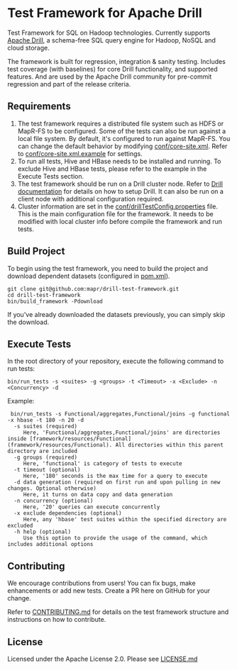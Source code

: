 # Test Framework for Apache Drill

Test Framework for SQL on Hadoop technologies. Currently supports [Apache Drill](http://drill.apache.org/), a schema-free SQL query engine for Hadoop, NoSQL and cloud storage.

The framework is built for regression, integration & sanity testing. Includes test coverage (with baselines) for core Drill functionality, and supported features. And are used by the Apache Drill community for pre-commit regression and part of the release criteria.

## Requirements
 1. The test framework requires a distributed file system such as HDFS or MapR-FS to be configured. Some of the tests can also be run against a local file system. By default, it's configured to run against MapR-FS. You can change the default behavior by modifying [conf/core-site.xml](conf/core-site.xml). Refer to [conf/core-site.xml.example](conf/core-site.xml.example) for settings.
 2. To run all tests, Hive and HBase needs to be installed and running. To exclude Hive and HBase tests, please refer to the example in the Execute Tests section.
 3. The test framework should be run on a Drill cluster node. Refer to [Drill documentation](http://drill.apache.org/docs/installing-drill-in-distributed-mode) for details on how to setup Drill. It can also be run on a client node with additional configuration required.
 4. Cluster information are set in the [conf/drillTestConfig.properties](conf/drillTestConfig.properties) file. This is the main configuration file for the framework. It needs to be modified with local cluster info before compile the framework and run tests. 

## Build Project
To begin using the test framework, you need to build the project and download dependent datasets (configured in [pom.xml](framework/pom.xml)). 
```
git clone git@github.com:mapr/drill-test-framework.git
cd drill-test-framework
bin/build_framework -Pdownload
``` 
If you've already downloaded the datasets previously, you can simply skip the download.

## Execute Tests
In the root directory of your repository, execute the following command to run tests:

`bin/run_tests -s <suites> -g <groups> -t <Timeout> -x <Exclude> -n <Concurrency> -d`

Example:
 <pre><code> bin/run_tests -s Functional/aggregates,Functional/joins -g functional -x hbase -t 180 -n 20 -d
  -s suites (required)
     Here, 'Functional/aggregates,Functional/joins' are directories inside [framework/resources/Functional](framework/resources/Functional). All directories within this parent directory are included
  -g groups (required)
     Here, 'functional' is category of tests to execute
  -t timeout (optional)
     Here, '180' seconds is the max time for a query to execute
  -d data generation (required on first run and upon pulling in new changes. Optional otherwise)
     Here, it turns on data copy and data generation
  -n concurrency (optional)
     Here, '20' queries can execute concurrently
  -x exclude dependencies (optional)
     Here, any 'hbase' test suites within the specified directory are excluded
  -h help (optional)
     Use this option to provide the usage of the command, which includes additional options
</code></pre>

## Contributing

We encourage contributions from users! You can fix bugs, make enhancements or add new tests. Create a PR here on GitHub for your change.

Refer to [CONTRIBUTING.md](CONTRIBUTING.md) for details on the test framework structure and instructions on how to contribute.

## License
Licensed under the Apache License 2.0. Please see [LICENSE.md](LICENSE.md)